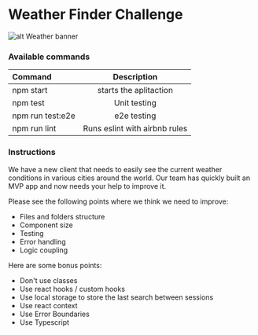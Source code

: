 # Weather Finder Challenge
![alt Weather banner](https://webstockreview.net/images/clipart-clouds-banner.jpg)

### Available commands 
| Command  | Description  | 
| :------------ |:---------------:|
| npm start     | starts the aplitaction |
| npm test      | Unit testing        |
| npm run test:e2e  | e2e testing        |
| npm run lint | Runs eslint with airbnb rules        |


### Instructions
We have a new client that needs to easily see the current weather conditions in various cities around the world. Our team has quickly built an MVP app and now needs your help to improve it.

Please see the following points where we think we need to improve:

- Files and folders structure
- Component size
- Testing
- Error handling
- Logic coupling

Here are some bonus points:

- Don't use classes
- Use react hooks / custom hooks
- Use local storage to store the last search between sessions
- Use react context
- Use Error Boundaries
- Use Typescript
